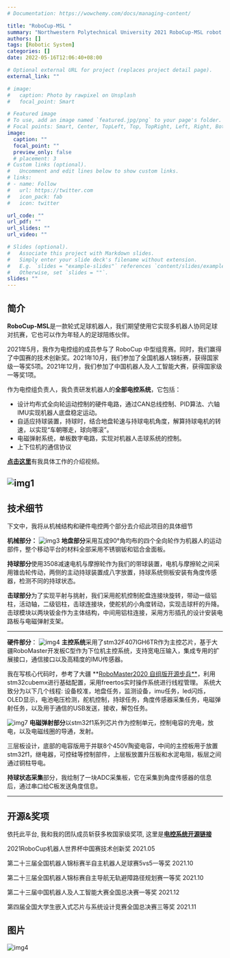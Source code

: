 ```yaml
---
# Documentation: https://wowchemy.com/docs/managing-content/

title: "RoboCup-MSL "
summary: "Northwestern Polytechnical University 2021 RoboCup-MSL robot mechanical & electronic control architecture"
authors: []
tags: [Robotic System]
categories: []
date: 2022-05-16T12:06:40+08:00

# Optional external URL for project (replaces project detail page).
external_link: ""

# image:
#   caption: Photo by rawpixel on Unsplash
#   focal_point: Smart

# Featured image
# To use, add an image named `featured.jpg/png` to your page's folder.
# Focal points: Smart, Center, TopLeft, Top, TopRight, Left, Right, BottomLeft, Bottom, BottomRight.
image:
  caption: ""
  focal_point: ""
  preview_only: false
  # placement: 3
# Custom links (optional).
#   Uncomment and edit lines below to show custom links.
# links:
# - name: Follow
#   url: https://twitter.com
#   icon_pack: fab
#   icon: twitter

url_code: ""
url_pdf: ""
url_slides: ""
url_video: ""

# Slides (optional).
#   Associate this project with Markdown slides.
#   Simply enter your slide deck's filename without extension.
#   E.g. `slides = "example-slides"` references `content/slides/example-slides.md`.
#   Otherwise, set `slides = ""`.
slides: ""
---
```

## **简介**
**RoboCup-MSL**是一款轮式足球机器人，我们期望使用它实现多机器人协同足球对抗赛，它也可以作为年轻人的足球陪练伙伴。

2021年5月，我作为电控组的成员参与了 RoboCup 中型组竞赛。同时，我们赢得了中国赛的技术创新奖。2021年10月，我们参加了全国机器人锦标赛，获得国家级一等奖5项。2021年12月，我们参加了中国机器人及人工智能大赛，获得国家级一等奖1项。

作为电控组负责人，我负责研发机器人的**全部电控系统**，它包括：
- 设计均布式全向轮运动控制的硬件电路，通过CAN总线控制、PID算法、六轴IMU实现机器人底盘稳定运动。
- 自适应持球装置，持球时，结合地盘轮速与持球电机角度，解算持球电机的转速，以实现“车朝哪走，球向哪滚”。
- 电磁弹射系统，单板数字电路，实现对机器人击球系统的控制。
- 上下位机的通信协议

[**点击这里**](https://www.bilibili.com/video/BV1bv411P7pT/)有我具体工作的介绍视频。
<!-- 2021年10月，全国机器人锦标赛, 斩获国家级一等奖多项。

2021年11月，中国机器人及人工智能大赛, 国家级一等奖一项。 -->

![img1](img1.png)
---
<!-- **机械总体**可分为：**地盘、持球、击球**3个模块

**硬件总体**可分为：**主控、电磁弹射、持球状态采集**3个系统 -->
## **技术细节**
下文中，我将从机械结构和硬件电控两个部分去介绍此项目的具体细节

**机械部分：**
![img3](img3.png)
**地盘部分**采用互成90°角均布的四个全向轮作为机器人的运动部件，整个移动平台的材料全部采用不锈钢钣和铝合金面板。

**持球部分**使用3508减速电机与摩擦轮作为我们的带球装置，电机与摩擦轮之间采用锥齿轮传动，两侧的主动持球装置成八字放置，持球系统侧板安装有角度传感器，检测不同的持球状态。

**击球部分**为了实现平射与挑射，我们采用舵机控制舵盘连接块旋转，带动一级铝柱，活动轴，二级铝柱，击球连接块，使舵机的小角度转动，实现击球杆的升降。击球模块以两块钣金作为主体结构，中间用铝柱连接，采用方形插孔的设计安装电路板与电磁弹射支架。 

---
**硬件部分**：
![img4](C板图片1.png)
**主控系统**采用了stm32F407IGH6TR作为主控芯片，基于大疆RoboMaster开发板C型作为下位机主控系统，支持宽电压输入，集成专用的扩展接口，通信接口以及高精度的IMU传感器。
<!-- ![img5](cube1.png) -->
我在写核心代码时，参考了大疆 **[RoboMaster2020 自组版开源步兵**](https://github.com/RoboMaster/Development-Board-C-Examples)，利用stm32cubemx进行基础配置，采用freertos实时操作系统进行线程管理。 系统大致分为以下几个线程: 设备校准，地盘任务，监测设备，imu任务，led闪烁，OLED显示，电池电压检测，舵机控制，持球任务，角度传感器采集任务，电磁弹射任务，以及用于通信的USB发送，接收，解包任务。 
<!-- ![img7](电磁弹射原理图.png) -->
![img7](ele.png)
**电磁弹射部分**以stm32f1系列芯片作为控制单元，控制电容的充电，放电，以及电磁线圈的导通，发射。 
<!-- ![img6](三层板.png) -->
三层板设计，底部的电容版用于并联8个450V陶瓷电容，中间的主控板用于放置stm32f1，继电器，可控硅等控制部件，上层板放置升压板和水泥电阻，板层之间通过铜柱导电。 

**持球状态采集**部分，我绘制了一块ADC采集板，它在采集到角度传感器的信息后，通过串口给C板发送角度信息。

---
## **开源&奖项**

依托此平台, 我和我的团队成员斩获多枚国家级奖项, 这里是[**电控系统开源链接**](https://gitee.com/Lu-Yidan/standard_robot.git)

2021RoboCup机器人世界杯中国赛技术创新奖 2021.05 

第二十三届全国机器人锦标赛半自主机器人足球赛5vs5一等奖 2021.10 

第二十三届全国机器人锦标赛自主导航无轨避障路径规划赛一等奖 2021.10 

第二十三届中国机器人及人工智能大赛全国总决赛一等奖 2021.12

第四届全国大学生嵌入式芯片与系统设计竞赛全国总决赛三等奖 2021.11
## **图片**
<!-- ![img5](img5.png) -->
![img4](img4.png)



